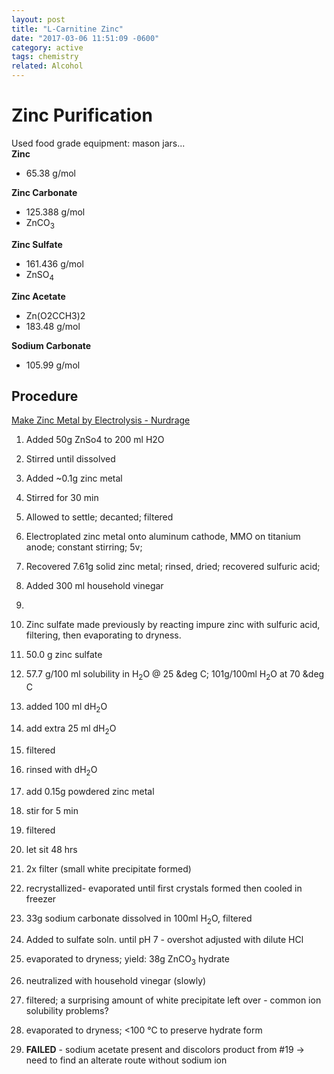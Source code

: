 ```yaml
---
layout: post
title: "L-Carnitine Zinc"
date: "2017-03-06 11:51:09 -0600"
category: active
tags: chemistry
related: Alcohol
---
```

<!--more-->

# Zinc Purification
Used food grade equipment: mason jars...  
**Zinc**
  - 65.38 g/mol  

**Zinc Carbonate**
  - 125.388 g/mol
  - ZnCO<sub>3</sub>  

**Zinc Sulfate**
  - 161.436 g/mol
  - ZnSO<sub>4</sub>  

**Zinc Acetate**
  - Zn(O2CCH3)2
  - 183.48 g/mol  

**Sodium Carbonate**
  - 105.99 g/mol  

## Procedure
[Make Zinc Metal by Electrolysis - Nurdrage](https://www.youtube.com/watch?v=y3WJFsr7HDY)
1. Added 50g ZnSo4 to 200 ml H2O
2. Stirred until dissolved
3. Added ~0.1g zinc metal
4. Stirred for 30 min
5. Allowed to settle; decanted; filtered
6. Electroplated zinc metal onto aluminum cathode, MMO on titanium anode; constant stirring; 5v;
7. Recovered 7.61g solid zinc metal; rinsed, dried; recovered sulfuric acid;
8. Added 300 ml household vinegar
9.

1. Zinc sulfate made previously by reacting impure zinc with sulfuric acid, filtering, then evaporating to dryness.
2. 50.0 g zinc sulfate
3. 57.7 g/100 ml solubility in H<sub>2</sub>O @ 25 &deg C; 101g/100ml H<sub>2</sub>O at 70 &deg C
4. added 100 ml dH<sub>2</sub>O
5. add extra 25 ml dH<sub>2</sub>O
6. filtered
7. rinsed with dH<sub>2</sub>O
8. add 0.15g powdered zinc metal
9. stir for 5 min
10. filtered
11. let sit 48 hrs
12. 2x filter (small white precipitate formed)
13. recrystallized- evaporated until first crystals formed then cooled in freezer
14. 33g sodium carbonate dissolved in 100ml H<sub>2</sub>O, filtered
15. Added to sulfate soln. until pH 7 - overshot adjusted with dilute HCl
16. evaporated to dryness; yield: 38g ZnCO<sub>3</sub> hydrate
17. neutralized with household vinegar (slowly)
18. filtered; a surprising amount of white precipitate left over - common ion solubility problems?
19. evaporated to dryness; <100 &deg;C to preserve hydrate form
20. **FAILED** - sodium acetate present and discolors product from #19 -> need to find an alterate route without sodium ion
